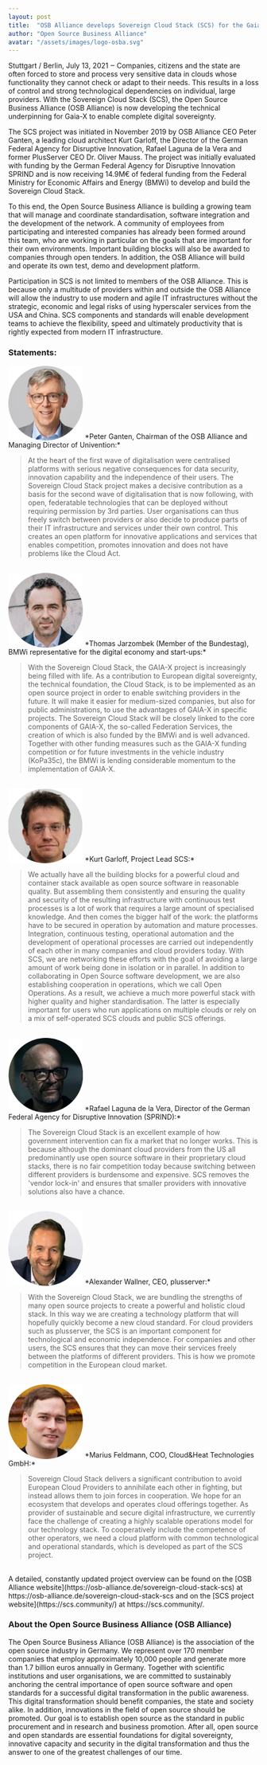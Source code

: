 ```yaml
---
layout: post
title:  "OSB Alliance develops Sovereign Cloud Stack (SCS) for the Gaia-X project"
author: "Open Source Business Alliance"
avatar: "/assets/images/logo-osba.svg"
---
```


Stuttgart / Berlin, July 13, 2021 ‒ Companies, citizens and the state are often
forced to store and process very sensitive data in clouds whose functionality
they cannot check or adapt to their needs. This results in a loss of control
and strong technological dependencies on individual, large providers. With the
Sovereign Cloud Stack (SCS), the Open Source Business Alliance (OSB Alliance)
is now developing the technical underpinning for Gaia-X to enable complete
digital sovereignty.

The SCS project was initiated in November 2019 by OSB Alliance CEO Peter
Ganten, a leading cloud architect Kurt Garloff, the Director of the German
Federal Agency for Disruptive Innovation, Rafael Laguna de la Vera and former
PlusServer CEO Dr. Oliver Mauss. The project was initially evaluated with
funding by the German Federal Agency for Disruptive Innovation SPRIND and is
now receiving 14.9M€ of federal funding from the Federal Ministry for Economic
Affairs and Energy (BMWi) to develop and build the Sovereign Cloud Stack.

To this end, the Open Source Business Alliance is building a growing team that
will manage and coordinate standardisation, software integration and the
development of the network. A community of employees from participating and
interested companies has already been formed around this team, who are working
in particular on the goals that are important for their own environments.
Important building blocks will also be awarded to companies through open
tenders. In addition, the OSB Alliance will build and operate its own test,
demo and development platform. 

Participation in SCS is not limited to members of the OSB Alliance. This is
because only a multitude of providers within and outside the OSB Alliance will
allow the industry to use modern and agile IT infrastructures without the
strategic, economic and legal risks of using hyperscaler services from the USA
and China. SCS components and standards will enable development teams to
achieve the flexibility, speed and ultimately productivity that is rightly
expected from modern IT infrastructure.

### Statements:

<img class="img-fluid pe-3" width="150px" src="/assets/images/Peter_Ganten-200x200.webp" alt="Peter Ganten" style="vertical-align: text-bottom;">
*Peter Ganten, Chairman of the OSB Alliance and Managing Director of Univention:*

> At the heart of the first wave of digitalisation were centralised platforms
> with serious negative consequences for data security, innovation capability and
> the independence of their users. The Sovereign Cloud Stack project makes a
> decisive contribution as a basis for the second wave of digitalisation that is
> now following, with open, federatable technologies that can be deployed without
> requiring permission by 3rd parties. User organisations can thus freely switch
> between providers or also decide to produce parts of their IT infrastructure
> and services under their own control. This creates an open platform for
> innovative applications and services that enables competition, promotes
> innovation and does not have problems like the Cloud Act.

<br />
<img class="img-fluid pe-3" width="150px" src="/assets/images/Thomas-Jarzombek-200x200.webp" alt="Thomas Jarzombek" style="vertical-align: text-bottom;">
*Thomas Jarzombek (Member of the Bundestag), BMWi representative for the digital economy and start-ups:*

> With the Sovereign Cloud Stack, the GAIA-X project is increasingly being
> filled with life. As a contribution to European digital sovereignty, the
> technical foundation, the Cloud Stack, is to be implemented as an open source
> project in order to enable switching providers in the future. It will make it
> easier for medium-sized companies, but also for public administrations, to use
> the advantages of GAIA-X in specific projects. The Sovereign Cloud Stack will
> be closely linked to the core components of GAIA-X, the so-called Federation
> Services, the creation of which is also funded by the BMWi and is well
> advanced. Together with other funding measures such as the GAIA-X funding
> competition or for future investments in the vehicle industry (KoPa35c), the
> BMWi is lending considerable momentum to the implementation of GAIA-X.

<br />
<img class="img-fluid pe-3" width="150px" src="/assets/images/Kurt_Garloff-200x200.webp" alt="Kurt Garloff" style="vertical-align: text-bottom;">
*Kurt Garloff, Project Lead SCS:*

> We actually have all the building blocks for a powerful cloud and container
> stack available as open source software in reasonable quality. But assembling
> them consistently and ensuring the quality and security of the resulting
> infrastructure with continuous test processes is a lot of work that requires a
> large amount of specialised knowledge. And then comes the bigger half of the
> work: the platforms have to be secured in operation by automation and mature
> processes. Integration, continuous testing, operational automation and the
> development of operational processes are carried out independently of each
> other in many companies and cloud providers today. With SCS, we are networking
> these efforts with the goal of avoiding a large amount of work being done in
> isolation or in parallel. In addition to collaborating in Open Source software
> development, we are also establishing cooperation in operations, which we call
> Open Operations. As a result, we achieve a much more powerful stack with higher
> quality and higher standardisation. The latter is especially important for
> users who run applications on multiple clouds or rely on a mix of self-operated
> SCS clouds and public SCS offerings.

<br />
<img class="img-fluid pe-3" width="150px" src="/assets/images/Rafael_Laguna-200x200.webp" alt="Rafael Laguna de la Vera" style="vertical-align: text-bottom;">
*Rafael Laguna de la Vera, Director of the German Federal Agency for Disruptive
Innovation (SPRIND):*

> The Sovereign Cloud Stack is an excellent example of how government
> intervention can fix a market that no longer works. This is because although
> the dominant cloud providers from the US all predominantly use open source
> software in their proprietary cloud stacks, there is no fair competition today
> because switching between different providers is burdensome and expensive. SCS
> removes the 'vendor lock-in' and ensures that smaller providers with innovative
> solutions also have a chance.

<br />
<img class="img-fluid pe-3" width="150px" src="/assets/images/Alexander-Wallner-200x200.webp" alt="Alexander Wallner" style="vertical-align: text-bottom;">
*Alexander Wallner, CEO, plusserver:*

> With the Sovereign Cloud Stack, we are bundling the strengths of many open
> source projects to create a powerful and holistic cloud stack. In this way we
> are creating a technology platform that will hopefully quickly become a new
> cloud standard. For cloud providers such as plusserver, the SCS is an important
> component for technological and economic independence. For companies and other
> users, the SCS ensures that they can move their services freely between the
> platforms of different providers. This is how we promote competition in the
> European cloud market.

<br />
<img class="img-fluid pe-3" width="150px" src="/assets/images/Marius_Feldmann-200x200.webp" alt="Marius Feldmann" style="vertical-align: text-bottom;">
*Marius Feldmann, COO, Cloud&Heat Technologies GmbH:*

> Sovereign Cloud Stack delivers a significant contribution to avoid European
> Cloud Providers to annihilate each other in fighting, but instead allows them
> to join forces in cooperation. We hope for an ecosystem that develops and
> operates cloud offerings together. As provider of sustainable and secure
> digital infrastructure, we currently face the challenge of creating a highly
> scalable operations model for our technology stack. To cooperatively include
> the competence of other operators, we need a cloud platform with common
> technological and operational standards, which is developed as part of the SCS
> project.
  
<br />
A detailed, constantly updated project overview can be found on the [OSB
Alliance website](https://osb-alliance.de/sovereign-cloud-stack-scs) 
at https://osb-alliance.de/sovereign-cloud-stack-scs and on
the [SCS project website](https://scs.community/) at https://scs.community/.

### About the Open Source Business Alliance (OSB Alliance) 

The Open Source Business Alliance (OSB Alliance) is the association of the open
source industry in Germany. We represent over 170 member companies that employ
approximately 10,000 people and generate more than 1.7 billion euros annually
in Germany. Together with scientific institutions and user organisations, we
are committed to sustainably anchoring the central importance of open source
software and open standards for a successful digital transformation in the
public awareness. This digital transformation should benefit companies, the
state and society alike. In addition, innovations in the field of open source
should be promoted. Our goal is to establish open source as the standard in
public procurement and in research and business promotion. After all, open
source and open standards are essential foundations for digital sovereignty,
innovative capacity and security in the digital transformation and thus the
answer to one of the greatest challenges of our time.
